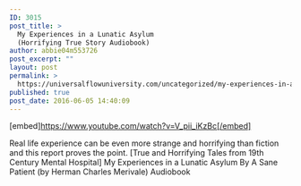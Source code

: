 ```yaml
---
ID: 3015
post_title: >
  My Experiences in a Lunatic Asylum
  (Horrifying True Story Audiobook)
author: abbie04m553726
post_excerpt: ""
layout: post
permalink: >
  https://universalflowuniversity.com/uncategorized/my-experiences-in-a-lunatic-asylum-horrifying-true-story-audiobook/
published: true
post_date: 2016-06-05 14:40:09
---
```

[embed]https://www.youtube.com/watch?v=V_pii_iKzBc[/embed]<br>
<p>Real life experience can be even more strange and horrifying than fiction and this report proves the point.
[True and Horrifying Tales from 19th Century Mental Hospital] My Experiences in a Lunatic Asylum By A Sane Patient (by Herman Charles Merivale) Audiobook</p>